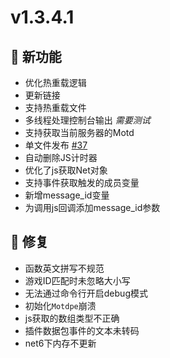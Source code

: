 # v1.3.4.1

## 🚀 新功能

- 优化热重载逻辑
- 更新链接
- 支持热重载文件
- 多线程处理控制台输出 *需要测试*
- 支持获取当前服务器的Motd
- 单文件发布 [#37](https://github.com/Zaitonn/Serein/issues/37)
- 自动删除JS计时器
- 优化了js获取Net对象
- 支持事件获取触发的成员变量
- 新增message_id变量
- 为调用js回调添加message_id参数

## 🐛 修复

- 函数英文拼写不规范
- 游戏ID匹配时未忽略大小写
- 无法通过命令行开启debug模式
- 初始化`Motdpe`崩溃
- js获取的数组类型不正确
- 插件数据包事件的文本未转码
- net6下内存不更新
